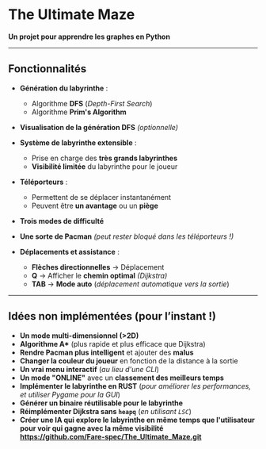 # The Ultimate Maze
**Un projet pour apprendre les graphes en Python**  

---

## Fonctionnalités

- **Génération du labyrinthe** :  
  - Algorithme **DFS** (*Depth-First Search*)  
  - Algorithme **Prim's Algorithm**  

- **Visualisation de la génération DFS** *(optionnelle)*  

- **Système de labyrinthe extensible** :  
  - Prise en charge des **très grands labyrinthes**  
  - **Visibilité limitée** du labyrinthe pour le joueur  

- **Téléporteurs** :  
  - Permettent de se déplacer instantanément  
  - Peuvent être **un avantage** ou un **piège**  

- **Trois modes de difficulté**  

- **Une sorte de Pacman** *(peut rester bloqué dans les téléporteurs !)*  

- **Déplacements et assistance** :  
  - **Flèches directionnelles** → Déplacement  
  - **Q** → Afficher le **chemin optimal** *(Dijkstra)*  
  - **TAB** → **Mode auto** (*déplacement automatique vers la sortie*)  

---

## Idées non implémentées (pour l’instant !)

- **Un mode multi-dimensionnel (>2D)**  
- **Algorithme A\*** (plus rapide et plus efficace que Dijkstra)  
- **Rendre Pacman plus intelligent** et ajouter des **malus**  
- **Changer la couleur du joueur** en fonction de la distance à la sortie  
- **Un vrai menu interactif** (*au lieu d'une CLI*)  
- **Un mode "ONLINE"** avec un **classement des meilleurs temps**  
- **Implémenter le labyrinthe en RUST** (*pour améliorer les performances, et utiliser Pygame pour la GUI*)  
- **Générer un binaire réutilisable pour le labyrinthe**  
- **Réimplémenter Dijkstra sans `heapq`** (*en utilisant `LSC`*)  
- **Créer une IA qui explore le labyrinthe en même temps que l'utilisateur pour voir qui gagne avec la même visibilité**  
**https://github.com/Fare-spec/The_Ultimate_Maze.git**
